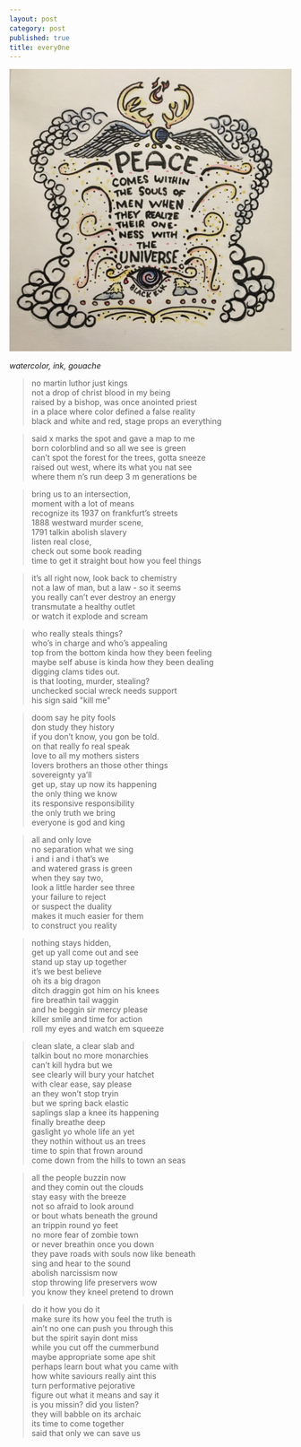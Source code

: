 ```yaml
---
layout: post
category: post
published: true
title: every0ne
---
```

![we](/media/ur0ne.jpeg)
<!--more-->
<span class='medium fr'>*watercolor, ink, gouache*</span>  
  
  
  
>no martin luthor just kings  
not a drop of christ blood in my being  
raised by a bishop, was once anointed priest  
in a place where color defined a false reality  
black and white and red, stage props an everything  
  
>said x marks the spot and gave a map to me  
born colorblind and so all we see is green  
can’t spot the forest for the trees, gotta sneeze  
raised out west, where its what you nat see  
where them n’s run deep 3 m generations be  
  
>bring us to an intersection,  
moment with a lot of means  
recognize its 1937 on frankfurt’s streets  
1888 westward murder scene,  
1791 talkin abolish slavery  
listen real close,  
check out some book reading  
time to get it straight bout how you feel things    
  
>it’s all right now, look back to chemistry  
not a law of man, but a law - so it seems  
you really can’t ever destroy an energy  
transmutate a healthy outlet  
or watch it explode and scream    
  
>who really steals things?  
who’s in charge and who’s appealing  
top from the bottom kinda how they been feeling  
maybe self abuse is kinda how they been dealing  
digging clams tides out.   
is that looting, murder, stealing?  
unchecked social wreck needs support  
his sign said "kill me"    
  
>doom say he pity fools  
don study they history  
if you don’t know, you gon be told.  
on that really fo real speak  
love to all my mothers sisters  
lovers brothers an those other things  
sovereignty ya’ll  
get up, stay up now its happening  
the only thing we know  
its responsive responsibility  
the only truth we bring   
everyone is god and king  
  
>all and only love  
no separation what we sing  
i and i and i that’s we  
and watered grass is green  
when they say two,  
look a little harder see three  
your failure to reject  
or suspect the duality  
makes it much easier for them  
to construct you reality   
  
>nothing stays hidden,  
get up yall come out and see  
stand up stay up together  
it’s we best believe  
oh its a big dragon  
ditch draggin got him on his knees  
fire breathin tail waggin  
and he beggin sir mercy please  
killer smile and time for action  
roll my eyes and watch em squeeze  
  
>clean slate, a clear slab and  
talkin bout no more monarchies  
can’t kill hydra but we  
see clearly
will bury your hatchet  
with clear ease, say please  
an they won’t stop tryin  
but we spring back elastic  
saplings slap a knee its happening  
finally breathe deep  
gaslight yo whole life an yet  
they nothin without us an trees  
time to spin that frown around  
come down from the hills to town an seas    
  
>all the people buzzin now  
and they comin out the clouds  
stay easy with the breeze  
not so afraid to look around  
or bout whats beneath the ground  
an trippin round yo feet  
no more fear of zombie town  
or never breathin once you down  
they pave roads with souls now like beneath  
sing and hear to the sound  
abolish narcissism now  
stop throwing life preservers wow  
you know they kneel pretend to drown
  
>do it how you do it  
make sure its how you feel the truth is  
ain’t no one can push you through this  
but the spirit sayin dont miss    
while you cut off the cummerbund  
maybe appropriate some ape shit  
perhaps learn bout what you came with  
how white saviours really aint this  
turn performative pejorative  
figure out what it means and say it  
is you missin? did you listen?  
they will babble on its archaic  
its time to come together  
said that only we can save us
